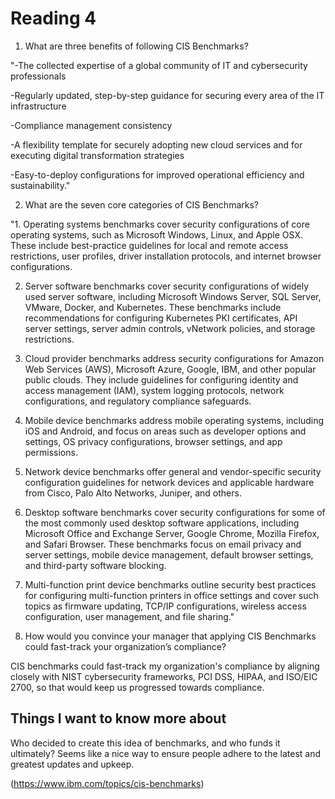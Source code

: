 # Reading 4

1. What are three benefits of following CIS Benchmarks?


"-The collected expertise of a global community of IT and cybersecurity professionals

-Regularly updated, step-by-step guidance for securing every area of the IT infrastructure

-Compliance management consistency

-A flexibility template for securely adopting new cloud services and for executing digital transformation strategies

-Easy-to-deploy configurations for improved operational efficiency and sustainability."




2. What are the seven core categories of CIS Benchmarks?


"1. Operating systems benchmarks cover security configurations of core operating systems, such as Microsoft Windows, Linux, and Apple OSX. These include best-practice guidelines for local and remote access restrictions, user profiles, driver installation protocols, and internet browser configurations.

2. Server software benchmarks cover security configurations of widely used server software, including Microsoft Windows Server, SQL Server, VMware, Docker, and Kubernetes. These benchmarks include recommendations for configuring Kubernetes PKI certificates, API server settings, server admin controls, vNetwork policies, and storage restrictions.

3. Cloud provider benchmarks address security configurations for Amazon Web Services (AWS), Microsoft Azure, Google, IBM, and other popular public clouds. They include guidelines for configuring identity and access management (IAM), system logging protocols, network configurations, and regulatory compliance safeguards.

4. Mobile device benchmarks address mobile operating systems, including iOS and Android, and focus on areas such as developer options and settings, OS privacy configurations, browser settings, and app permissions.

5. Network device benchmarks offer general and vendor-specific security configuration guidelines for network devices and applicable hardware from Cisco, Palo Alto Networks, Juniper, and others.

6. Desktop software benchmarks cover security configurations for some of the most commonly used desktop software applications, including Microsoft Office and Exchange Server, Google Chrome, Mozilla Firefox, and Safari Browser. These benchmarks focus on email privacy and server settings, mobile device management, default browser settings, and third-party software blocking.

7. Multi-function print device benchmarks outline security best practices for configuring multi-function printers in office settings and cover such topics as firmware updating, TCP/IP configurations, wireless access configuration, user management, and file sharing."



3. How would you convince your manager that applying CIS Benchmarks could fast-track your organization’s compliance?

CIS benchmarks could fast-track my organization's compliance by aligning closely with NIST cybersecurity frameworks, PCI DSS, HIPAA, and ISO/EIC 2700, so that would keep us progressed towards compliance.

## Things I want to know more about

Who decided to create this idea of benchmarks, and who funds it ultimately? Seems like a nice way to ensure people adhere to the latest and greatest updates and upkeep.

(https://www.ibm.com/topics/cis-benchmarks)

